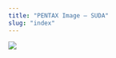 ```yaml
---
title: "PENTAX Image – SUDA"
slug: "index"
---
```


[![](/wp-content/2011/12/79-300x225.jpg)](/wp-content/2011/12/79.jpg)